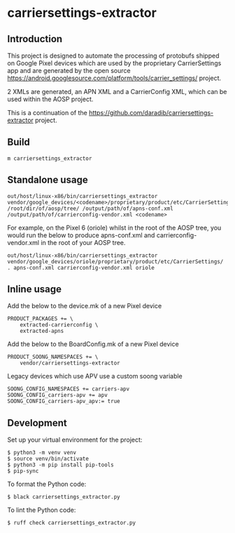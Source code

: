 # carriersettings-extractor

## Introduction

This project is designed to automate the processing of protobufs shipped on Google Pixel
devices which are used by the proprietary CarrierSettings app and are generated by the
open source https://android.googlesource.com/platform/tools/carrier_settings/ project.

2 XMLs are generated, an APN XML and a CarrierConfig XML, which can be used within the AOSP
project.

This is a continuation of the https://github.com/daradib/carriersettings-extractor project.

## Build

```
m carriersettings_extractor
```


## Standalone usage

```
out/host/linux-x86/bin/carriersettings_extractor vendor/google_devices/<codename>/proprietary/product/etc/CarrierSettings/ /root/dir/of/aosp/tree/ /output/path/of/apns-conf.xml /output/path/of/carrierconfig-vendor.xml <codename>
```

For example, on the Pixel 6 (oriole) whilst in the root of the AOSP tree, you would run the below to produce apns-conf.xml and carrierconfig-vendor.xml in the root of your AOSP tree.

```
out/host/linux-x86/bin/carriersettings_extractor vendor/google_devices/oriole/proprietary/product/etc/CarrierSettings/ . apns-conf.xml carrierconfig-vendor.xml oriole
```

## Inline usage

Add the below to the device.mk of a new Pixel device

```
PRODUCT_PACKAGES += \
    extracted-carrierconfig \
    extracted-apns
```

Add the below to the BoardConfig.mk of a new Pixel device

```
PRODUCT_SOONG_NAMESPACES += \
	vendor/carriersettings-extractor
```

Legacy devices which use APV use a custom soong variable

```
SOONG_CONFIG_NAMESPACES += carriers-apv
SOONG_CONFIG_carriers-apv += apv
SOONG_CONFIG_carriers-apv_apv:= true
```

## Development

Set up your virtual environment for the project:

```
$ python3 -m venv venv
$ source venv/bin/activate
$ python3 -m pip install pip-tools
$ pip-sync
```

To format the Python code:

```
$ black carriersettings_extractor.py
```

To lint the Python code:

```
$ ruff check carriersettings_extractor.py
```

